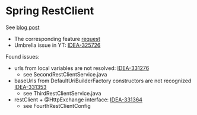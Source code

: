 # Spring RestClient


See [blog post](https://spring.io/blog/2023/07/13/new-in-spring-6-1-restclient/)
 * The corresponding feature [request](https://github.com/spring-projects/spring-framework/issues/29552)
 * Umbrella issue in YT: [IDEA-325726](https://youtrack.jetbrains.com/issue/IDEA-325726/Spring-6.1-new-RestClient-API)

Found issues:
* urls from local variables are not resolved: [IDEA-331276](https://youtrack.jetbrains.com/issue/IDEA-331276/Spring-RestClient-the-URLs-provided-as-local-variables-are-not-recognized)
   * see SecondRestClientService.java
* baseUrls from DefaultUriBuilderFactory constructors are not recognized [IDEA-331353](https://youtrack.jetbrains.com/issue/IDEA-331353/Spring-RestClient-baseURL-passed-via-DefaultUriBuilderFactory-constructor-is-not-recognized)
   * see ThirdRestClientService.java
* restClient + @HttpExchange interface: [IDEA-331364](https://youtrack.jetbrains.com/issue/IDEA-331364/Spring-RestClient-endpoints-from-client-registered-as-HttpExchange-interface-backend-should-be-shown-in-the-same-way-as-other)
   * see FourthRestClientConfig